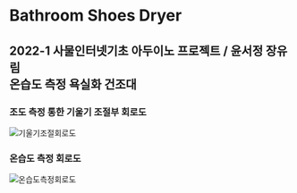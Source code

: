 # Bathroom Shoes Dryer

2022-1 사물인터넷기초 아두이노 프로젝트 / 윤서정 장유림 <br>
온습도 측정 욕실화 건조대
---

### 조도 측정 통한 기울기 조절부 회로도 <br>
![기울기조절회로도](https://user-images.githubusercontent.com/101785754/184522515-351d450d-a9da-4377-8a77-bab51be7b898.png)
<br>
### 온습도 측정 회로도 <br>
![온습도측정회로도](https://user-images.githubusercontent.com/101785754/184522530-9baef3b5-36ef-4164-8d5c-5047ada6c4d1.png)
